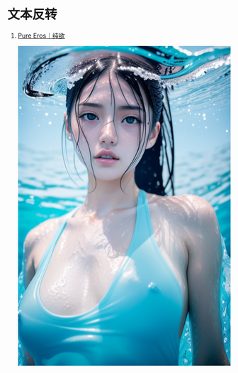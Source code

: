 # 文本反转

1. [Pure Eros｜纯欲](https://civitai.com/models/4514/pure-eros-face)
   
   ![](../assets/reference/12633-2430721844.jpeg ':size=40%')